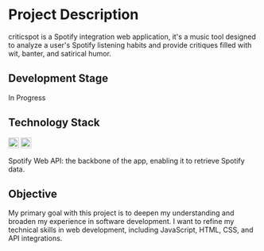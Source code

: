 # Project Description

criticspot is a Spotify integration web application, it's a music tool designed to analyze a user's Spotify listening habits and provide critiques filled with wit, banter, and satirical humor.

## Development Stage

In Progress

## Technology Stack

<a href="https://developer.mozilla.org/en-US/docs/Web/JavaScript" title="JavaScript"><img src="https://github.com/get-icon/geticon/raw/master/icons/javascript.svg" alt="JavaScript" width="21px" height="21px"></a>
<a href="https://www.w3.org/TR/CSS/" title="CSS3"><img src="https://github.com/get-icon/geticon/raw/master/icons/css-3.svg" alt="CSS3" width="21px" height="21px"></a>

Spotify Web API: the backbone of the app, enabling it to retrieve Spotify data.

## Objective

My primary goal with this project is to deepen my understanding and broaden my experience in software development. I want to refine my technical skills in web development, including JavaScript, HTML, CSS, and API integrations.

